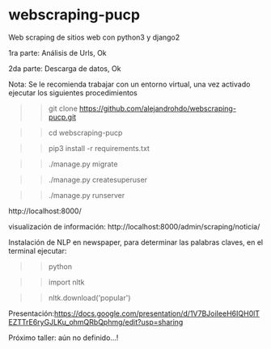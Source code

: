 # webscraping-pucp
Web scraping de sitios web con python3 y django2

1ra parte: Análisis de Urls, Ok

2da parte: Descarga de datos, Ok

Nota: Se le recomienda trabajar con un entorno virtual, una vez activado ejecutar los siguientes procedimientos


>> git clone https://github.com/alejandrohdo/webscraping-pucp.git

>> cd webscraping-pucp

>> pip3 install -r requirements.txt

>> ./manage.py migrate

>> ./manage.py createsuperuser

>> ./manage.py runserver

http://localhost:8000/

visualización de información: http://localhost:8000/admin/scraping/noticia/

Instalación de NLP en newspaper, para determinar las palabras claves, en el terminal ejecutar:

>> python

>> import nltk

>> nltk.download('popular')

Presentación:https://docs.google.com/presentation/d/1V7BJoiIeeH6IQH0lTEZTTrE6ryGJLKu_ohmQRbQphmg/edit?usp=sharing

Próximo taller: aún no definido...!
